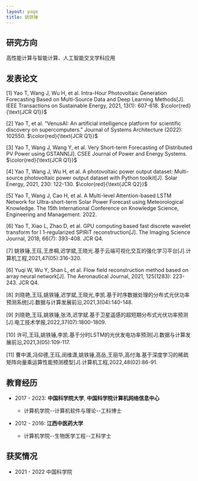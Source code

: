 ```yaml
---
layout: page
title: 姚铁锤
---
```



## 研究方向

高性能计算与智能计算、人工智能交叉学科应用

## 发表论文

[1] Yao T, Wang J, Wu H, et al. Intra-Hour Photovoltaic Generation Forecasting Based on Multi-Source Data and Deep Learning Methods[J]. IEEE Transactions on Sustainable Energy, 2021, 13(1): 607-618. $\color{red}{\text{JCR Q1}}$

[2] Yao T, et al. "VenusAI: An artificial intelligence platform for scientific discovery on supercomputers." Journal of Systems Architecture (2022): 102550. $\color{red}{\text{JCR Q1}}$

[3] Yao T, Wang J, Wang Y, et al. Very Short-term Forecasting of Distributed PV Power using GSTANN[J].  CSEE Journal of Power and Energy Systems. $\color{red}{\text{JCR Q1}}$

[4] Yao T, Wang J, Wu H, et al. A photovoltaic power output dataset: Multi-source photovoltaic power output dataset with Python toolkit[J]. Solar Energy, 2021, 230: 122-130.  $\color{red}{\text{JCR Q2}}$

[5] Yao T, Wang J, Cao H, et al. A Multi-level Attention-based LSTM Network for Ultra-short-term Solar Power Forecast using Meteorological Knowledge. The 15th International Conference on Knowledge Science, Engineering and Management. 2022.

[6] Yao T, Xiao L, Zhao D, et al. GPU computing based fast discrete wavelet transform for l 1-regularized SPIRiT reconstruction[J]. The Imaging Science Journal, 2018, 66(7): 393-408. JCR Q4.

[7] 姚铁锤,王珏,王彦棡,迟学斌,王晓光.基于云端可视化交互的强化学习平台[J].计算机工程,2021,47(05):316-320.

[6] Yuqi W, Wu Y, Shan L, et al. Flow field reconstruction method based on array neural network[J]. The Aeronautical Journal, 2021, 125(1283): 223-243. JCR Q4.

[8] 刘晓艳,王珏,姚铁锤,迟学斌,王晓光,李凯.基于时序数据处理的分布式光伏功率预测系统[J].数据与计算发展前沿,2021,3(04):140-148.

[9] 刘晓艳,王珏,姚铁锤,张沛,迟学斌.基于卫星遥感的超短期分布式光伏功率预测[J].电工技术学报,2022,37(07):1800-1809.

[10] 许可,王珏,姚铁锤,李凯.基于分时LSTM的光伏发电功率预测[J].数据与计算发展前沿,2021,3(05):109-117.

[11] 曹中潇,冯仰德,王珏,闵维潇,姚铁锤,高岳,王丽华,高付海.基于深度学习的稀疏矩阵向量乘运算性能预测模型[J].计算机工程,2022,48(02):86-91.


## 教育经历

- 2017 - 2023:  **中国科学院大学**, **中国科学院计算机网络信息中心**
    - 计算机学院--计算机软件与理论--工科博士

- 2012 - 2016:  **江西中医药大学** 
    - 计算机学院--生物医学工程--工科学士


## 获奖情况

- 2021 - 2022 中国科学院

